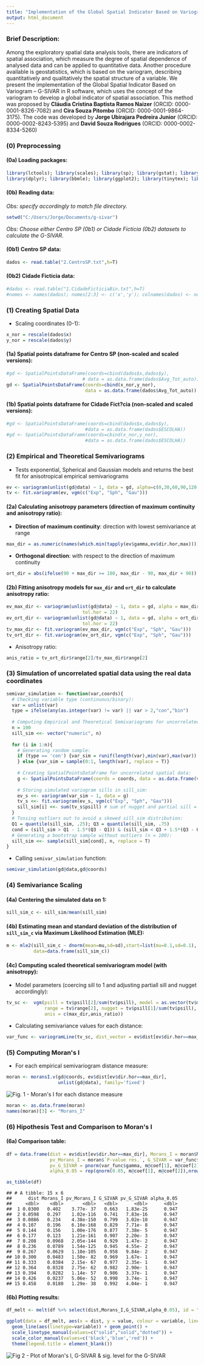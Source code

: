 ```yaml
---
title: "Implementation of the Global Spatial Indicator Based on Variogram (G-SIVAR) in R"
output: html_document
---
```



### Brief Description:

Among the exploratory spatial data analysis tools, there are indicators of spatial association, which measure the degree of spatial dependence of analysed data and can be applied to quantitative data. Another procedure available is geostatistics, which is based on the variogram, describing quantitatively and qualitatively the spatial structure of a variable. We present the implementation of the Global Spatial Indicator Based on Variogram – G-SIVAR in R software, which uses the concept of the variogram to develop a global indicator of spatial association. This method was proposed by **Cláudia Cristina Baptista Ramos Naizer** (ORCID: 0000-0001-8326-7082) and **Cira Souza Pitombo** (ORCID: 0000-0001-9864-3175). The code was developed by **Jorge Ubirajara Pedreira Junior** (ORCID: 0000-0002-8243-5395) and **David Souza Rodrigues** (ORCID: 0000-0002-8334-5260)

### (0) Preprocessing 
#### (0a) Loading packages:

```r
library(lctools); library(scales); library(sp); library(gstat); library(reshape2);
library(dplyr); library(bbmle); library(ggplot2); library(tinytex); library(knitr); library(tibble)
```

#### (0b) Reading data:
*Obs: specify accordingly to match file directory.*

```r
setwd("C:/Users/Jorge/Documents/g-sivar") 
```

*Obs: Choose either Centro SP (0b1) or Cidade Ficticia (0b2) datasets to calculate the G-SIVAR.*

#### (0b1) Centro SP data:


```r
dados <- read.table("2.CentroSP.txt",h=T)
```

####  (0b2) Cidade Ficticia data:

```r
#dados <- read.table("1.CidadeFicticiaBin.txt",h=T)
#nomes <- names(dados); nomes[2:3] <- c('x','y'); colnames(dados) <- nomes
```

### (1) Creating Spatial Data
* Scaling coordinates (0-1):

```r
x_nor = rescale(dados$x)
y_nor = rescale(dados$y)
```

#### (1a) Spatial points dataframe for Centro SP (non-scaled and scaled versions):

```r
#gd <- SpatialPointsDataFrame(coords=cbind(dados$x,dados$y),
                            # data = as.data.frame(dados$Avg_Tot_auto))
gd <- SpatialPointsDataFrame(coords=cbind(x_nor,y_nor),
                             data = as.data.frame(dados$Avg_Tot_auto))
```

#### (1b) Spatial points dataframe for Cidade Fict?cia (non-scaled and scaled versions):

```r
#gd <- SpatialPointsDataFrame(coords=cbind(dados$x,dados$y),
                             #data = as.data.frame(dados$ESCOLHA))
#gd <- SpatialPointsDataFrame(coords=cbind(x_nor,y_nor),
                             #data = as.data.frame(dados$ESCOLHA))
```

### (2) Empirical and Theoretical Semivariograms
* Tests exponential, Spherical and Gaussian models and returns the best fit for anisotropical empirical semivariograms

```r
ev <- variogram(unlist(gd@data) ~ 1, data = gd, alpha=c(0,30,60,90,120,150),tol.hor = 22) 
tv <- fit.variogram(ev, vgm(c("Exp", "Sph", "Gau"))) 
```

#### (2a) Calculating anisotropy parameters (direction of maximum continuity and anisotropy ratio):

* **Direction of maximum continuity**: direction with lowest semivariance at range

```r
max_dir = as.numeric(names(which.min(tapply(ev$gamma,ev$dir.hor,max)))) 
```
* **Orthogonal direction**: with respect to the direction of maximum continuity

```r
ort_dir = abs(ifelse(90 + max_dir >= 180, max_dir - 90, max_dir + 90)) 
```

#### (2b) Fitting anisotropy models for `max_dir` and `ort_dir` to calculate anisotropy ratio:


```r
ev_max_dir <- variogram(unlist(gd@data) ~ 1, data = gd, alpha = max_dir,
                            tol.hor = 22)
ev_ort_dir <- variogram(unlist(gd@data) ~ 1, data = gd, alpha = ort_dir,
                            tol.hor = 22)
tv_max_dir <- fit.variogram(ev_max_dir, vgm(c("Exp", "Sph", "Gau")))
tv_ort_dir <- fit.variogram(ev_ort_dir, vgm(c("Exp", "Sph", "Gau")))
```

* Anisotropy ratio: 

```r
anis_ratio = tv_ort_dir$range[2]/tv_max_dir$range[2]
```

### (3) Simulation of uncorrelated spatial data using the real data coordinates

```r
semivar_simulation <- function(var,coords){
  # Checking variable type (continuous/binary):
  var = unlist(var)
  type = ifelse(any(as.integer(var) != var) || var > 2,"con","bin")
  
  # Computing Empirical and Theoretical Semivariograms for uncorrelated spatial data:
  n = 100
  sill_sim <<- vector("numeric", n)
  
  for (i in 1:n){
    # Generating random sample:
    if (type == 'con') {var_sim = runif(length(var),min(var),max(var))
    } else {var_sim = sample(0:1, length(var), replace = T)}
    
    # Creating SpatialPointsDataFrame for uncorrelated spatial data:
    g <- SpatialPointsDataFrame(coords = coords, data = as.data.frame(var_sim))
    
    # Storing simulated variogram sills in sill_sim:
    ev_s <<- variogram(var_sim ~ 1, data = g)
    tv_s <<- fit.variogram(ev_s, vgm(c("Exp", "Sph", "Gau")))
    sill_sim[i] <<- sum(tv_s$psill) # sum of nugget and partial sill = sill
  }
  # Tossing outliers out to avoid a skewed sill_sim distribution:
  Q1 = quantile(sill_sim, .25); Q3 = quantile(sill_sim, .75)
  cond = (sill_sim > Q1 - 1.5*(Q3 - Q1)) & (sill_sim < Q3 + 1.5*(Q3 - Q1))
  # Generating a bootstrap sample without outliers (n = 100):
  sill_sim <<- sample(sill_sim[cond], n, replace = T)
}
```

* Calling `semivar_simulation` function:

```r
semivar_simulation(gd@data,gd@coords)
```

### (4) Semivariance Scaling
#### (4a) Centering the simulated data on 1:

```r
sill_sim_c <- sill_sim/mean(sill_sim)
```

#### (4b) Estimating mean and standard deviation of the distribution of `sill_sim_c` via Maximum Likelihood Estimation (MLE):

```r
m <- mle2(sill_sim_c ~ dnorm(mean=mu,sd=sd),start=list(mu=0.1,sd=0.1),
          data=data.frame(sill_sim_c))
```


#### (4c) Computing scaled theoretical semivariogram model (with anisotropy):
* Model parameters (coercing sill to 1 and adjusting partiall sill and nugget accordingly):

```r
tv_sc <-  vgm(psill = tv$psill[2]/sum(tv$psill), model = as.vector(tv$model[2]),
              range = tv$range[2], nugget = tv$psill[1]/sum(tv$psill),
              anis = c(max_dir,anis_ratio))
```

* Calculating semivariance values for each distance:

```r
var_func <- variogramLine(tv_sc, dist_vector = ev$dist[ev$dir.hor==max_dir])
```

### (5) Computing Moran's I 
* For each empirical semivariogram distance measure:

```r
moran <- moransI.v(gd@coords, ev$dist[ev$dir.hor==max_dir],
                   unlist(gd@data), family='fixed')
```

![ Fig. 1 - Moran's I for each distance measure](Figs/unnamed-chunk-19-1.png)

```r
moran <- as.data.frame(moran)
names(moran)[3] <- "Morans_I"
```

### (6) Hipothesis Test and Comparison to Moran's I
#### (6a) Comparison table:

```r
df = data.frame(dist = ev$dist[ev$dir.hor==max_dir], Morans_I = moran$Morans_I,
                pv_Morans_I = moran$`P-value res.`, G_SIVAR = var_func$gamma, 
                pv_G_SIVAR = pnorm(var_func$gamma, m@coef[1], m@coef[2]), 
                alpha_0.05 = rep(qnorm(0.05, m@coef[1], m@coef[2]),nrow(moran)))

as_tibble(df)
```

```
## # A tibble: 15 x 6
##      dist Morans_I pv_Morans_I G_SIVAR pv_G_SIVAR alpha_0.05
##     <dbl>    <dbl>       <dbl>   <dbl>      <dbl>      <dbl>
##  1 0.0300   0.402    3.77e- 37   0.663   1.83e-25      0.947
##  2 0.0598   0.297    1.02e-116   0.741   7.83e-16      0.947
##  3 0.0886   0.234    4.38e-150   0.799   3.02e-10      0.947
##  4 0.107    0.196    6.10e-168   0.829   7.71e- 8      0.947
##  5 0.144    0.156    1.00e-176   0.877   7.38e- 5      0.947
##  6 0.177    0.123    1.21e-161   0.907   2.20e- 3      0.947
##  7 0.208    0.0968   2.05e-144   0.929   1.47e- 2      0.947
##  8 0.236    0.0789   1.54e-125   0.945   4.55e- 2      0.947
##  9 0.267    0.0629   1.10e-105   0.958   9.84e- 2      0.947
## 10 0.300    0.0483   1.50e- 82   0.969   1.67e- 1      0.947
## 11 0.333    0.0384   2.15e- 67   0.977   2.35e- 1      0.947
## 12 0.364    0.0328   2.75e- 62   0.982   2.90e- 1      0.947
## 13 0.394    0.0282   1.14e- 57   0.986   3.37e- 1      0.947
## 14 0.426    0.0237   5.06e- 52   0.990   3.74e- 1      0.947
## 15 0.458    0.0180   1.29e- 38   0.992   4.04e- 1      0.947
```

#### (6b) Plotting results:

```r
df_melt <- melt(df %>% select(dist,Morans_I,G_SIVAR,alpha_0.05), id = "dist")

ggplot(data = df_melt, aes(x = dist, y = value, colour = variable, linetype = variable)) +
  geom_line(aes(linetype=variable)) + geom_point() +
  scale_linetype_manual(values=c("solid","solid","dotted")) +
  scale_color_manual(values=c('black','blue','red')) +
  theme(legend.title = element_blank())
```

![Fig 2 - Plot of Moran's I, G-SIVAR & sig. level for the G-SIVAR](Figs/unnamed-chunk-21-1.png)


